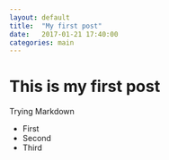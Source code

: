 ```yaml
---
layout: default
title:  "My first post"
date:   2017-01-21 17:40:00
categories: main
---
```


# This is my first post
Trying Markdown

- First
- Second
- Third
